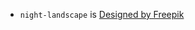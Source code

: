 - `night-landscape` is [Designed by Freepik](https://www.freepik.com/free-vector/night-ocean-landscape-full-moon-stars-shine_17740155.htm)
